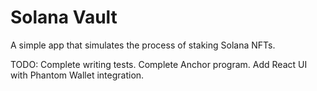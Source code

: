 # Solana Vault

A simple app that simulates the process of staking Solana NFTs.

TODO:
Complete writing tests.
Complete Anchor program.
Add React UI with Phantom Wallet integration.
